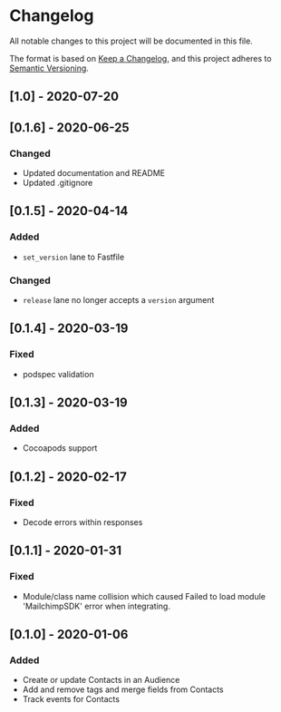 # Changelog
All notable changes to this project will be documented in this file.

The format is based on [Keep a Changelog](https://keepachangelog.com/en/1.0.0/),
and this project adheres to [Semantic Versioning](https://semver.org/spec/v2.0.0.html).

## [1.0] - 2020-07-20

## [0.1.6] - 2020-06-25
### Changed
- Updated documentation and README
- Updated .gitignore

## [0.1.5] - 2020-04-14
### Added
- `set_version` lane to Fastfile

### Changed
- `release` lane no longer accepts a `version` argument

## [0.1.4] - 2020-03-19
### Fixed
- podspec validation

## [0.1.3] - 2020-03-19
### Added
- Cocoapods support

## [0.1.2] - 2020-02-17
### Fixed
- Decode errors within responses

## [0.1.1] - 2020-01-31
### Fixed
- Module/class name collision which caused Failed to load module 'MailchimpSDK' error when integrating.

## [0.1.0] - 2020-01-06
### Added
- Create or update Contacts in an Audience
- Add and remove tags and merge fields from Contacts
- Track events for Contacts

